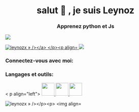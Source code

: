 <h1 align="center">salut 👋 , je suis Leynoz</h1><h3 align="center">Apprenez python et Js</h3><p align="left"> <img src="https://komarev.com/ghpvc/?username=leynozx&label=Profile%20views&color=0e75b6&style=flat » alt="leynozx » /> </p>




<p align="left"> <a href="https://github.com/ryo-ma/github-profile-trophy"><img src= » https://github-profile-trophy.vercel.app/?username=leynozx » alt="leynozx » /></a> </p><p align="left"> <a href="https://twitter.com/ » target="blank"><img src="https://img.shields.io/twitter/follow/?logo=twitter&style=for-the-badge » alt=" » /></a> </p><h3 align="left">Connectez-vous avec moi:</h3><p align="left"></p>







<h3 align="left">Langages et outils:</h3><
p align="left"> <a href="https://developer.mozilla.org/en-US/docs/Web/JavaScript » target="_blank » rel="noreferrer"> <img src="https://raw.githubusercontent.com/devicons/devicon/master/icons/javascript/javascript-original.svg » alt="javascript » width="40 » height="40"/> </a> <a href="https://nodejs.org » target="_blank » rel="noreferrer"> <img src="https://raw.githubusercontent.com/devicons/devicon/master/icons/nodejs/nodejs-original-wordmark.svg » alt="nodejs » width="40 » height="40"/> </a> <a href="https://www.python.org » target="_blank » rel="noreferrer"> <img src="https://raw.githubusercontent.com/devicons/devicon/master/icons/python/python-original.svg » alt="python » width="40 » height="40"/> </a> </p>

<p><img align="left » src="https://github-readme-stats.vercel.app/api/top-langs?username=leynozx&show_icons=true&locale=en&layout=compact » alt="leynozx » /></p><p>&nbsp;<img align="center » src="https://github-readme-stats.vercel.app/api?username=leynozx&show_icons=true&locale=en » alt="leynozx » /></p>



<p><img align="center » src="https://github-readme-streak-stats.herokuapp.com/?user=leynozx& » alt="leynozx » /></p>

